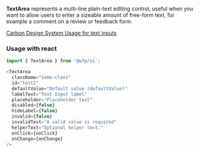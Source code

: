 **TextArea** represents a multi-line plain-text editing control, useful when you want to allow users to enter a sizeable amount of free-form text, for example a comment on a review or feedback form.

[Carbon Design System Usage for text inputs](https://next.carbondesignsystem.com/components/text-area)

### Usage with react
```js
import { TextArea } from '@wfp/ui';
```

```js
<TextArea  
  className="some-class"
  id="test2"
  defaultValue="Default value (defaultValue)"
  labelText="Text Input label"
  placeholder="Placeholder text"
  disabled={false}
  hideLabel={false}
  invalid={false}
  invalidText="A valid value is required"
  helperText="Optional helper text."
  onClick={onClick}
  onChange={onChange}
/>